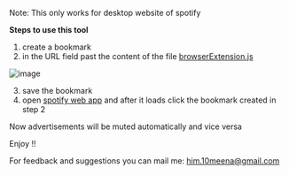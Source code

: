 Note: This only works for desktop website of spotify

**Steps to use this tool**

1. create a bookmark
2. in the URL field past the content of the file [browserExtension.js](https://github.com/himanshumeena/mutify/blob/master/browserExtension.js)

![image](https://user-images.githubusercontent.com/20402232/134404234-9cfb04da-c8fb-4389-af7a-1c99a02edb28.png)


3. save the bookmark
4. open [spotify web app](https://open.spotify.com) and after it loads click the bookmark created in step 2

Now advertisements will be muted automatically and vice versa

Enjoy !!


For feedback and suggestions you can mail me: him.10meena@gmail.com
